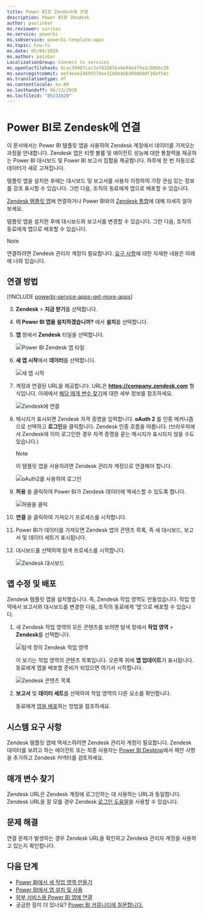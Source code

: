 ```yaml
---
title: Power BI로 Zendesk에 연결
description: Power BI용 Zendesk
author: paulinbar
ms.reviewer: sarinas
ms.service: powerbi
ms.subservice: powerbi-template-apps
ms.topic: how-to
ms.date: 05/04/2020
ms.author: painbar
LocalizationGroup: Connect to services
ms.openlocfilehash: 6cac39407cac3af833656a4e94edf9a3c80bbc26
ms.sourcegitcommit: eef4eee24695570ae3186b4d8d99660df16bf54c
ms.translationtype: HT
ms.contentlocale: ko-KR
ms.lasthandoff: 06/23/2020
ms.locfileid: "85231629"
---
```

# <a name="connect-to-zendesk-with-power-bi"></a>Power BI로 Zendesk에 연결

이 문서에서는 Power BI 템플릿 앱을 사용하여 Zendesk 계정에서 데이터를 가져오는 과정을 안내합니다. Zendesk 앱은 티켓 볼륨 및 에이전트 성능에 대한 통찰력을 제공하는 Power BI 대시보드 및 Power BI 보고서 집합을 제공합니다. 하루에 한 번 자동으로 데이터가 새로 고쳐집니다. 

템플릿 앱을 설치한 후에는 대시보드 및 보고서를 사용자 지정하여 가장 관심 있는 정보를 강조 표시할 수 있습니다. 그런 다음, 조직의 동료에게 앱으로 배포할 수 있습니다.

[Zendesk 템플릿 앱](https://app.powerbi.com/getdata/services/zendesk)에 연결하거나 Power BI와의 [Zendesk 통합](https://powerbi.microsoft.com/integrations/zendesk)에 대해 자세히 알아보세요.

템플릿 앱을 설치한 후에 대시보드와 보고서를 변경할 수 있습니다. 그런 다음, 조직의 동료에게 앱으로 배포할 수 있습니다.

>[!NOTE]
>연결하려면 Zendesk 관리자 계정이 필요합니다. [요구 사항](#system-requirements)에 대한 자세한 내용은 아래에 나와 있습니다.

## <a name="how-to-connect"></a>연결 방법

[!INCLUDE [powerbi-service-apps-get-more-apps](../includes/powerbi-service-apps-get-more-apps.md)]

3. **Zendesk** \> **지금 받기**를 선택합니다.
4. **이 Power BI 앱을 설치하겠습니까?** 에서 **설치**를 선택합니다.
4. **앱** 창에서 **Zendesk** 타일을 선택합니다.

    ![Power BI Zendesk 앱 타일](media/service-connect-to-zendesk/power-bi-zendesk-tile.png)

6. **새 앱 시작**에서 **데이터**를 선택합니다.

    ![새 앱 시작](media/service-connect-to-zendesk/power-bi-new-app-connect-get-started.png)

4. 계정과 연결된 URL을 제공합니다. URL은 **https://company.zendesk.com** 형식입니다. 아래에서 [해당 매개 변수 찾기](#finding-parameters)에 대한 세부 정보를 참조하세요.
   
   ![Zendesk에 연결](media/service-connect-to-zendesk/pbi_zendeskconnect.png)

5. 메시지가 표시되면 Zendesk 자격 증명을 입력합니다.  **oAuth 2** 를 인증 메커니즘으로 선택하고 **로그인**을 클릭합니다. Zendesk 인증 흐름을 따릅니다. (브라우저에서 Zendesk에 이미 로그인한 경우 자격 증명을 묻는 메시지가 표시되지 않을 수도 있습니다.)
   
   > [!NOTE]
   > 이 템플릿 앱을 사용하려면 Zendesk 관리자 계정으로 연결해야 합니다. 
   > 
   
   ![oAuth2를 사용하여 로그인](media/service-connect-to-zendesk/pbi_zendesksignin.png)
6. **허용** 을 클릭하여 Power BI가 Zendesk 데이터에 액세스할 수 있도록 합니다.
   
   ![허용을 클릭](media/service-connect-to-zendesk/zendesk2.jpg)
7. **연결** 을 클릭하여 가져오기 프로세스를 시작합니다. 
8. Power BI가 데이터를 가져오면 Zendesk 앱의 콘텐츠 목록, 즉 새 대시보드, 보고서 및 데이터 세트가 표시됩니다.
9. 대시보드를 선택하여 탐색 프로세스를 시작합니다.

    ![Zendesk 대시보드](media/service-connect-to-zendesk/power-bi-zendesk-dashboard.png)
   
## <a name="modify-and-distribute-your-app"></a>앱 수정 및 배포

Zendesk 템플릿 앱을 설치했습니다. 즉, Zendesk 작업 영역도 만들었습니다. 작업 영역에서 보고서와 대시보드를 변경한 다음, 조직의 동료에게 ‘앱’으로 배포할 수 있습니다. 

1. 새 Zendesk 작업 영역의 모든 콘텐츠를 보려면 탐색 창에서 **작업 영역** > **Zendesk**를 선택합니다. 

    ![탐색 창의 Zendesk 작업 영역](media/service-connect-to-zendesk/power-bi-zendesk-workspace-left-nav.png)

    이 보기는 작업 영역의 콘텐츠 목록입니다. 오른쪽 위에 **앱 업데이트**가 표시됩니다. 동료에게 앱을 배포할 준비가 되었으면 여기서 시작합니다. 

    ![Zendesk 콘텐츠 목록](media/service-connect-to-zendesk/power-bi-zendesk-content-list.png)

2. **보고서** 및 **데이터 세트**를 선택하여 작업 영역의 다른 요소를 확인합니다.

    동료에게 [앱을 배포](../collaborate-share/service-create-distribute-apps.md)하는 방법을 참조하세요.

## <a name="system-requirements"></a>시스템 요구 사항
Zendesk 템플릿 앱에 액세스하려면 Zendesk 관리자 계정이 필요합니다. Zendesk 데이터를 보려고 하는 에이전트 또는 최종 사용자는 [Power BI Desktop](desktop-connect-to-data.md)에서 제안 사항을 추가하고 Zendesk 커넥터를 검토하세요.

## <a name="finding-parameters"></a>매개 변수 찾기
Zendesk URL은 Zendesk 계정에 로그인하는 데 사용하는 URL과 동일합니다. Zendesk URL을 잘 모를 경우 Zendesk [로그인 도움말](https://www.zendesk.com/login/)을 사용할 수 있습니다.

## <a name="troubleshooting"></a>문제 해결
연결 문제가 발생하는 경우 Zendesk URL을 확인하고 Zendesk 관리자 계정을 사용하고 있는지 확인합니다.

## <a name="next-steps"></a>다음 단계

* [Power BI에서 새 작업 영역 만들기](../collaborate-share/service-create-the-new-workspaces.md)
* [Power BI에서 앱 설치 및 사용](../consumer/end-user-apps.md)
* [외부 서비스용 Power BI 앱에 연결](service-connect-to-services.md)
* 궁금한 점이 더 있나요? [Power BI 커뮤니티에 질문합니다.](https://community.powerbi.com/)
